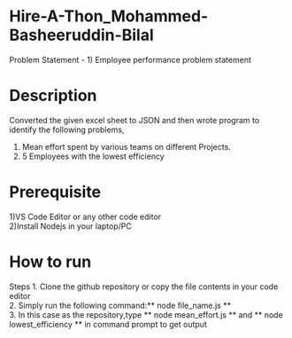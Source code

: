 # Hire-A-Thon_Mohammed-Basheeruddin-Bilal

Problem Statement - 1) Employee performance problem statement

# Description
Converted the given excel sheet to JSON and then wrote program to identify the following problems,<br/>
1. Mean effort spent by various teams on different Projects.<br/>
2. 5 Employees with the lowest efficiency


# Prerequisite
1)VS Code Editor or any other code editor <br/>
2)Install Nodejs in your laptop/PC

# How to run
<Write steps to run your solution>
Steps
1. Clone the github repository or copy the file contents in your code editor <br/>
2. Simply run the following command:** node file_name.js ** <br/>
3. In this case as the repository,type ** node mean_effort.js ** and ** node lowest_efficiency ** in command prompt to get output
